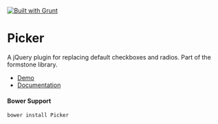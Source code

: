 <a href="http://gruntjs.com" target="_blank"><img src="https://cdn.gruntjs.com/builtwith.png" alt="Built with Grunt"></a> 
# Picker 

A jQuery plugin for replacing default checkboxes and radios. Part of the formstone library. 

- [Demo](http://formstone.it/components/Picker/demo/index.html) 
- [Documentation](http://formstone.it/picker/) 

#### Bower Support 
`bower install Picker`